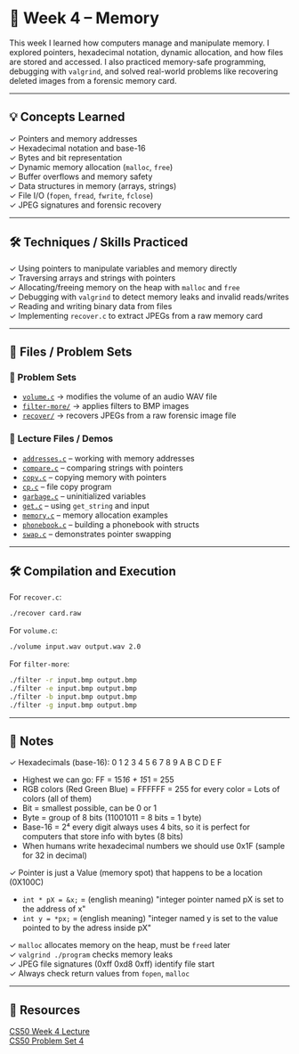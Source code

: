 # 📂 **Week 4 – Memory**

This week I learned how computers manage and manipulate memory. I explored pointers, hexadecimal notation, dynamic allocation, and how files are stored and accessed. I also practiced memory-safe programming, debugging with `valgrind`, and solved real-world problems like recovering deleted images from a forensic memory card.

---

## 💡 **Concepts Learned**

✓ Pointers and memory addresses  
✓ Hexadecimal notation and base-16  
✓ Bytes and bit representation  
✓ Dynamic memory allocation (`malloc`, `free`)  
✓ Buffer overflows and memory safety  
✓ Data structures in memory (arrays, strings)  
✓ File I/O (`fopen`, `fread`, `fwrite`, `fclose`)  
✓ JPEG signatures and forensic recovery

---

## 🛠️ **Techniques / Skills Practiced**

✓ Using pointers to manipulate variables and memory directly  
✓ Traversing arrays and strings with pointers  
✓ Allocating/freeing memory on the heap with `malloc` and `free`  
✓ Debugging with `valgrind` to detect memory leaks and invalid reads/writes  
✓ Reading and writing binary data from files  
✓ Implementing `recover.c` to extract JPEGs from a raw memory card

---

## 📂 Files / Problem Sets

### 🔐 Problem Sets

* [`volume.c`](./volume.c) → modifies the volume of an audio WAV file
* [`filter-more/`](./filter-more) → applies filters to BMP images
* [`recover/`](./recover) → recovers JPEGs from a raw forensic image file

### 🔗 **Lecture Files / Demos**

* [`addresses.c`](./addresses.c) – working with memory addresses
* [`compare.c`](./compare.c) – comparing strings with pointers
* [`copy.c`](./copy.c) – copying memory with pointers
* [`cp.c`](./cp.c) – file copy program
* [`garbage.c`](./garbage.c) – uninitialized variables
* [`get.c`](./get.c) – using `get_string` and input
* [`memory.c`](./memory.c) – memory allocation examples
* [`phonebook.c`](./phonebook.c) – building a phonebook with structs
* [`swap.c`](./swap.c) – demonstrates pointer swapping

---

## 🛠️ **Compilation and Execution**

For `recover.c`:

```bash
./recover card.raw
```

For `volume.c`:

```bash
./volume input.wav output.wav 2.0
```

For `filter-more`:

```bash
./filter -r input.bmp output.bmp
./filter -e input.bmp output.bmp
./filter -b input.bmp output.bmp
./filter -g input.bmp output.bmp
```

---

## 📝 **Notes**

✓ Hexadecimals (base-16): 0 1 2 3 4 5 6 7 8 9 A B C D E F

* Highest we can go: FF = 15*16 + 15*1 = 255
* RGB colors (Red Green Blue) = FFFFFF = 255 for every color = Lots of colors (all of them)
* Bit = smallest possible, can be 0 or 1
* Byte = group of 8 bits (11001011 = 8 bits = 1 byte)
* Base-16 = 2⁴ every digit always uses 4 bits, so it is perfect for computers that store info with bytes (8 bits)
* When humans write hexadecimal numbers we should use 0x1F (sample for 32 in decimal)

✓ Pointer is just a Value (memory spot) that happens to be a location (0X100C)

* `int * pX = &x;` = (english meaning) "integer pointer named pX is set to the address of x"
* `int y = *px;` = (english meaning) "integer named y is set to the value pointed to by the adress inside pX"

✓ `malloc` allocates memory on the heap, must be `freed` later  
✓ `valgrind ./program` checks memory leaks  
✓ JPEG file signatures (0xff 0xd8 0xff) identify file start  
✓ Always check return values from `fopen`, `malloc`

---

## 🔗 **Resources**

[CS50 Week 4 Lecture](https://cs50.harvard.edu/x/weeks/4/)  
[CS50 Problem Set 4](https://cs50.harvard.edu/x/psets/4/)

